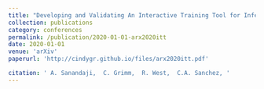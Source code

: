 ```yaml
---
title: "Developing and Validating An Interactive Training Tool for Inferring 2D Cross-Sections of Complex 3D Structures"
collection: publications
category: conferences
permalink: /publication/2020-01-01-arx2020itt
date: 2020-01-01
venue: 'arXiv'
paperurl: 'http://cindygr.github.io/files/arx2020itt.pdf'

citation: ' A. Sanandaji,  C. Grimm,  R. West,  C.A. Sanchez, '
---
```


